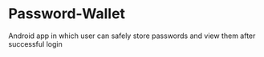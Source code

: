 # Password-Wallet
Android app in which user can safely store passwords and view them after successful login
